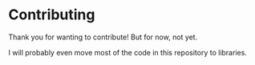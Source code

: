 # Contributing

Thank you for wanting to contribute! But for now, not yet.

I will probably even move most of the code in this repository to libraries.
